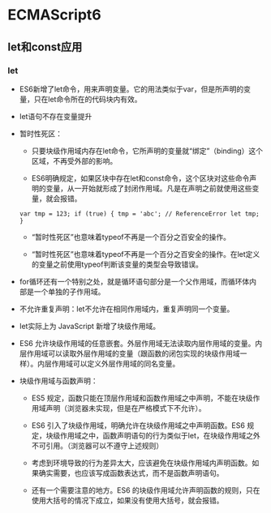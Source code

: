 # ECMAScript6 #

## let和const应用 ##

### let ###
* ES6新增了let命令，用来声明变量。它的用法类似于var，但是所声明的变量，只在let命令所在的代码块内有效。

* let语句不存在变量提升

* 暂时性死区：
	* 只要块级作用域内存在let命令，它所声明的变量就“绑定”（binding）这个区域，不再受外部的影响。

	* ES6明确规定，如果区块中存在let和const命令，这个区块对这些命令声明的变量，从一开始就形成了封闭作用域。凡是在声明之前就使用这些变量，就会报错。

	`var tmp = 123;
	if (true) {
  		tmp = 'abc'; // ReferenceError
 		let tmp;
	}`

	* “暂时性死区”也意味着typeof不再是一个百分之百安全的操作。

	* “暂时性死区”也意味着typeof不再是一个百分之百安全的操作。在let定义的变量之前使用typeof判断该变量的类型会导致错误。

* for循环还有一个特别之处，就是循环语句部分是一个父作用域，而循环体内部是一个单独的子作用域。

* 不允许重复声明：let不允许在相同作用域内，重复声明同一个变量。

* let实际上为 JavaScript 新增了块级作用域。

* ES6 允许块级作用域的任意嵌套。外层作用域无法读取内层作用域的变量。内层作用域可以读取外层作用域的变量（跟函数的闭包实现的块级作用域一样）。内层作用域可以定义外层作用域的同名变量。

* 块级作用域与函数声明：
	* ES5 规定，函数只能在顶层作用域和函数作用域之中声明，不能在块级作用域声明（浏览器未实现，但是在严格模式下不允许）。
	
	* ES6 引入了块级作用域，明确允许在块级作用域之中声明函数。ES6 规定，块级作用域之中，函数声明语句的行为类似于let，在块级作用域之外不可引用。（浏览器可以不遵守上述规则）

	* 考虑到环境导致的行为差异太大，应该避免在块级作用域内声明函数。如果确实需要，也应该写成函数表达式，而不是函数声明语句。
	
	* 还有一个需要注意的地方。ES6 的块级作用域允许声明函数的规则，只在使用大括号的情况下成立，如果没有使用大括号，就会报错。

